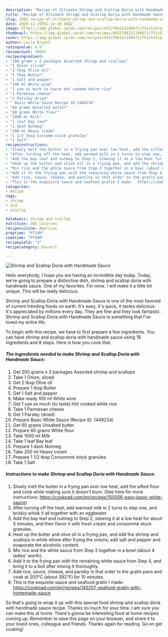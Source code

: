 ```yaml
---
description: "Recipe of Ultimate Shrimp and Scallop Doria with Handmade Sauce"
title: "Recipe of Ultimate Shrimp and Scallop Doria with Handmade Sauce"
slug: 1982-recipe-of-ultimate-shrimp-and-scallop-doria-with-handmade-sauce
date: 2020-12-29T01:14:30.480Z
image: https://img-global.cpcdn.com/recipes/4552766151196672/751x532cq70/shrimp-and-scallop-doria-with-handmade-sauce-recipe-main-photo.jpg
thumbnail: https://img-global.cpcdn.com/recipes/4552766151196672/751x532cq70/shrimp-and-scallop-doria-with-handmade-sauce-recipe-main-photo.jpg
cover: https://img-global.cpcdn.com/recipes/4552766151196672/751x532cq70/shrimp-and-scallop-doria-with-handmade-sauce-recipe-main-photo.jpg
author: Leila Bryant
ratingvalue: 4.9
reviewcount: 38062
recipeingredient:
- "200 grams x 2 packages Assorted shrimp and scallops"
- "1 Onion sliced"
- "2 tbsp Olive oil"
- "1 tbsp Butter"
- "1 Salt and pepper"
- "100 ml White wine"
- "1 use as much to taste Hot cooked white rice"
- "1 Parmesan cheese"
- "1 Parsley dried"
- " Basic White Sauce Recipe ID 1449234"
- "60 grams Unsalted butter"
- "60 grams White flour"
- "1000 ml Milk"
- "1 leaf Bay leaf"
- "1 dash Nutmeg"
- "200 ml Heavy cream"
- "1 1/2 tbsp Consomm stock granules"
- "1 Salt"
recipeinstructions:
- "Slowly melt the butter in a frying pan over low heat, add the sifted flour and cook while making sure it doesn&#39;t burn. (See here for more instructions: https://cookpad.com/en/recipes/150056-easy-basic-white-sauce)"
- "After turning off the heat, add warmed milk in 2 turns to step one, and briskly whisk it all together with an eggbeater."
- "Add the bay leaf and nutmeg to Step 2, stewing it at a low heat for about 5 minutes, and then flavor it with fresh cream and consommé stock granules."
- "Heat up the butter and olive oil in a frying pan, and add the shrimp and scallops in white whine after frying the onions; add salt and pepper and evaporate the alcoholic content."
- "Mix rice and the white sauce from Step 3 together in a bowl (about 4 ladles&#39; worth)."
- "Add it to the frying pan with the remaining white sauce from Step 4, and bring it to a boil after mixing it thoroughly."
- "Add rice, sauce, cheese, and parsley in that order to the gratin pans and cook at 200℃ (about 392℉) for 10 minutes."
- "This is the exquisite sauce and seafood gratin I made:  https://cookpad.com/en/recipes/145207-seafood-gratin-with-homemade-sauce"
categories:
- Recipe
tags:
- shrimp
- and
- scallop

katakunci: shrimp and scallop 
nutrition: 265 calories
recipecuisine: American
preptime: "PT14M"
cooktime: "PT58M"
recipeyield: "2"
recipecategory: Dessert

---
```



![Shrimp and Scallop Doria with Handmade Sauce](https://img-global.cpcdn.com/recipes/4552766151196672/751x532cq70/shrimp-and-scallop-doria-with-handmade-sauce-recipe-main-photo.jpg)

Hello everybody, I hope you are having an incredible day today. Today, we're going to prepare a distinctive dish, shrimp and scallop doria with handmade sauce. One of my favorites. For mine, I will make it a little bit unique. This will be really delicious.



Shrimp and Scallop Doria with Handmade Sauce is one of the most favored of current trending foods on earth. It's easy, it's quick, it tastes delicious. It's appreciated by millions every day. They are fine and they look fantastic. Shrimp and Scallop Doria with Handmade Sauce is something that I've loved my entire life.


To begin with this recipe, we have to first prepare a few ingredients. You can have shrimp and scallop doria with handmade sauce using 18 ingredients and 8 steps. Here is how you cook that.

<!--inarticleads1-->

##### The ingredients needed to make Shrimp and Scallop Doria with Handmade Sauce:

1. Get 200 grams x 2 packages Assorted shrimp and scallops
1. Take 1 Onion, sliced
1. Get 2 tbsp Olive oil
1. Prepare 1 tbsp Butter
1. Get 1 Salt and pepper
1. Make ready 100 ml White wine
1. Get 1 use as much (to taste) Hot cooked white rice
1. Take 1 Parmesan cheese
1. Get 1 Parsley (dried)
1. Prepare  Basic White Sauce (Recipe ID: 1449234)
1. Get 60 grams Unsalted butter
1. Prepare 60 grams White flour
1. Take 1000 ml Milk
1. Take 1 leaf Bay leaf
1. Prepare 1 dash Nutmeg
1. Take 200 ml Heavy cream
1. Prepare 1 1/2 tbsp Consommé stock granules
1. Take 1 Salt




<!--inarticleads2-->

##### Instructions to make Shrimp and Scallop Doria with Handmade Sauce:

1. Slowly melt the butter in a frying pan over low heat, add the sifted flour and cook while making sure it doesn&#39;t burn. (See here for more instructions: https://cookpad.com/en/recipes/150056-easy-basic-white-sauce)
1. After turning off the heat, add warmed milk in 2 turns to step one, and briskly whisk it all together with an eggbeater.
1. Add the bay leaf and nutmeg to Step 2, stewing it at a low heat for about 5 minutes, and then flavor it with fresh cream and consommé stock granules.
1. Heat up the butter and olive oil in a frying pan, and add the shrimp and scallops in white whine after frying the onions; add salt and pepper and evaporate the alcoholic content.
1. Mix rice and the white sauce from Step 3 together in a bowl (about 4 ladles&#39; worth).
1. Add it to the frying pan with the remaining white sauce from Step 4, and bring it to a boil after mixing it thoroughly.
1. Add rice, sauce, cheese, and parsley in that order to the gratin pans and cook at 200℃ (about 392℉) for 10 minutes.
1. This is the exquisite sauce and seafood gratin I made:  https://cookpad.com/en/recipes/145207-seafood-gratin-with-homemade-sauce




So that's going to wrap it up with this special food shrimp and scallop doria with handmade sauce recipe. Thanks so much for your time. I am sure you can make this at home. There's gonna be interesting food at home recipes coming up. Remember to save this page on your browser, and share it to your loved ones, colleague and friends. Thanks again for reading. Go on get cooking!
